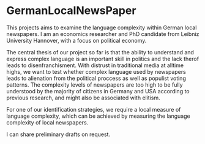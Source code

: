# GermanLocalNewsPaper

This projects aims to examine the language complexity within German local newspapers. I am an economics researcher and PhD candidate from Leibniz University Hannover, with a focus on political economy.

The central thesis of our project so far is that the ability to understand and express complex language is an important skill in politics and the lack therof leads to disenfranchisment. With distrust in traditional media at alltime highs, we want to test whether complex language used by newspapers leads to alienation from the political proccess as well as populist voting patterns. The complexity levels of newspapers are too high to be fully understood by the majority of citizens in Germany and USA according to previous research, and might also be associated with elitism.

For one of our identification strategies, we require a local measure of language complexity, which can be achieved by measuring the language complexity of local newspapers. 

I can share preliminary drafts on request.

